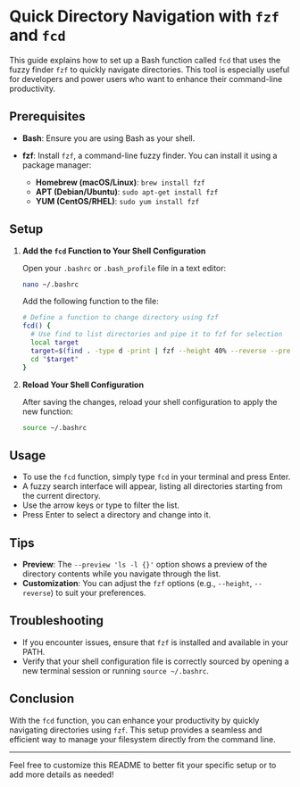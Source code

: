 
# Quick Directory Navigation with `fzf` and `fcd`

This guide explains how to set up a Bash function called `fcd` that uses the fuzzy finder `fzf` to quickly navigate directories. This tool is especially useful for developers and power users who want to enhance their command-line productivity.

## Prerequisites

- **Bash**: Ensure you are using Bash as your shell.
- **fzf**: Install `fzf`, a command-line fuzzy finder. You can install it using a package manager:

  - **Homebrew (macOS/Linux)**: `brew install fzf`
  - **APT (Debian/Ubuntu)**: `sudo apt-get install fzf`
  - **YUM (CentOS/RHEL)**: `sudo yum install fzf`

## Setup

1. **Add the `fcd` Function to Your Shell Configuration**

   Open your `.bashrc` or `.bash_profile` file in a text editor:

   ```bash
   nano ~/.bashrc
   ```

   Add the following function to the file:

   ```bash
   # Define a function to change directory using fzf
   fcd() {
     # Use find to list directories and pipe it to fzf for selection
     local target
     target=$(find . -type d -print | fzf --height 40% --reverse --preview 'ls -l {}') || return
     cd "$target"
   }
   ```

2. **Reload Your Shell Configuration**

   After saving the changes, reload your shell configuration to apply the new function:

   ```bash
   source ~/.bashrc
   ```

## Usage

- To use the `fcd` function, simply type `fcd` in your terminal and press Enter.
- A fuzzy search interface will appear, listing all directories starting from the current directory.
- Use the arrow keys or type to filter the list.
- Press Enter to select a directory and change into it.

## Tips

- **Preview**: The `--preview 'ls -l {}'` option shows a preview of the directory contents while you navigate through the list.
- **Customization**: You can adjust the `fzf` options (e.g., `--height`, `--reverse`) to suit your preferences.

## Troubleshooting

- If you encounter issues, ensure that `fzf` is installed and available in your PATH.
- Verify that your shell configuration file is correctly sourced by opening a new terminal session or running `source ~/.bashrc`.

## Conclusion

With the `fcd` function, you can enhance your productivity by quickly navigating directories using `fzf`. This setup provides a seamless and efficient way to manage your filesystem directly from the command line.

---

Feel free to customize this README to better fit your specific setup or to add more details as needed!
